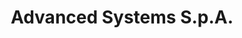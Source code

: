 ---
CF del Contraente: '3383350638'
title: Advanced Systems S.p.A.
lang: it
child_of_ref: partner-qualificati-elenco
---